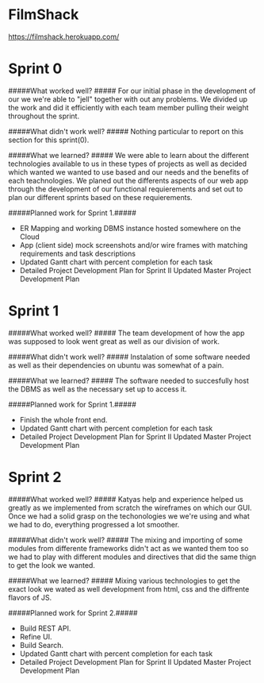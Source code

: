 # FilmShack

https://filmshack.herokuapp.com/


# Sprint 0

#####What worked well? #####
For our initial phase in the development of our we we're able to "jell" together with out any problems.
We divided up the work and did it efficiently with each team member pulling their weight throughout the
sprint.

#####What didn't work well? #####
 Nothing particular to report on this section for this sprint(0).
 
#####What we learned? #####
We were able to learn about the different technologies available to us in these types of projects as well
as decided which wanted we wanted to use based and our needs and the benefits of each teachnologies. We 
planed out the differents aspects of our web app through the development of our functional requierements
and set out to plan our different sprints based on these requierements.

#####Planned work for Sprint 1.#####
* ER Mapping and working DBMS instance hosted somewhere on the Cloud
* App (client side) mock screenshots and/or wire frames with matching
requirements and task descriptions
* Updated Gantt chart with percent completion for each task
* Detailed Project Development Plan for Sprint II
Updated Master Project Development Plan

# Sprint 1

#####What worked well? #####
The team development of how the app was supposed to look went great as well as our division of work.

#####What didn't work well? #####
 Instalation of some software needed as well as their dependencies on ubuntu was somewhat of a pain.
 
#####What we learned? #####
The software needed to succesfully host the DBMS as well as the necessary set up to access it.

#####Planned work for Sprint 1.#####
* Finish the whole front end.
* Updated Gantt chart with percent completion for each task
* Detailed Project Development Plan for Sprint II
Updated Master Project Development Plan

# Sprint 2

#####What worked well? #####
Katyas help and experience helped us greatly as we implemented from scratch the wireframes on which our GUI. 
Once we had a solid grasp on the techonologies we we're using and what we had to do, everything progressed a lot smoother.

#####What didn't work well? #####
 The mixing and importing of some modules from differente frameworks didn't act as we wanted them too so we had to play with different modules and directives that did the same thign to get the look we wanted.
 
#####What we learned? #####
Mixing various technologies to get the exact look we wated as well development from html, css and the diffrente flavors of JS.

#####Planned work for Sprint 2.#####
* Build REST API.
* Refine UI.
* Build Search.
* Updated Gantt chart with percent completion for each task
* Detailed Project Development Plan for Sprint II
Updated Master Project Development Plan
